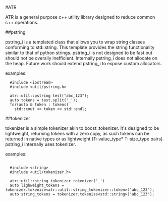 #ATR

ATR is a general purpose c++ utility library designed to reduce common c++ operations. 

##pstring

pstring_i is a templated class that allows you to wrap string classes conforming to std::string.  This template provides the string functionality similar to that of python strings.  pstring_i is not designed to be fast but should not be overally inefficient.  Internally pstring_i does not allocate on the heap. Future work should extend pstring_i to expose custom allocators.

examples:

```
  #include <iostream>
  #include <util/pstring.h>

  atr::util::pstring test("abc_123");
  auto tokens = test.split('_');
  for(auto & token : tokens)
    std::cout << token << std::endl;
```

##tokenizer

tokenizer is a simple tokenizer akin to boost::tokenizer.  It's designed to be lightweight, returning tokens with a zero copy, as such tokens can be returned in native types or as lightweight (T::value_type* T::size_type pairs).  pstring_i internally uses tokenizer. 

examples:
```

  #include <string>
  #include <util/tokenizer.h>

  atr::util::string_tokenizer tokenizer('_')
  auto lighweight_tokens = tokenizer.tokenize<atr::util::string_tokenizer::token>("abc_123");
  auto string_tokens = tokenizer.tokenize<std::string>("abc_123");

```
